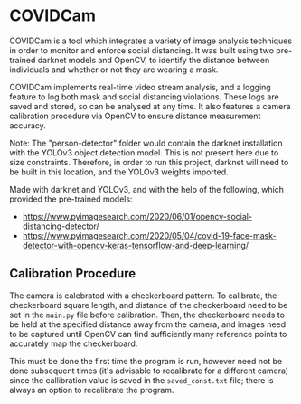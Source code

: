 # COVIDCam
COVIDCam is a tool which integrates a variety of image analysis techniques in order to monitor and enforce social distancing. It was built using two pre-trained darknet models and OpenCV, to identify the distance between individuals and whether or not they are wearing a mask.

COVIDCam implements real-time video stream analysis, and a logging feature to log both mask and social distancing violations. These logs are saved and stored, so can be analysed at any time. It also features a camera calibration procedure via OpenCV to ensure distance measurement accuracy.

Note: The "person-detector" folder would contain the darknet installation with the YOLOv3 object detection model. This is not present here due to size constraints. Therefore, in order to run this project, darknet will need to be built in this location, and the YOLOv3 weights imported.

Made with darknet and YOLOv3, and with the help of the following, which provided the pre-trained models: 
- https://www.pyimagesearch.com/2020/06/01/opencv-social-distancing-detector/
- https://www.pyimagesearch.com/2020/05/04/covid-19-face-mask-detector-with-opencv-keras-tensorflow-and-deep-learning/

## Calibration Procedure
The camera is calebrated with a checkerboard pattern. To calibrate, the checkerboard square length, and distance of the checkerboard need to be set in the `main.py` file before calibration. Then, the checkerboard needs to be held at the specified distance away from the camera, and images need to be captured until OpenCV can find sufficiently many reference points to accurately map the checkerboard.

This must be done the first time the program is run, however need not be done subsequent times (it's advisable to recalibrate for a different camera) since the callibration value is saved in the `saved_const.txt` file; there is always an option to recalibrate the program.
